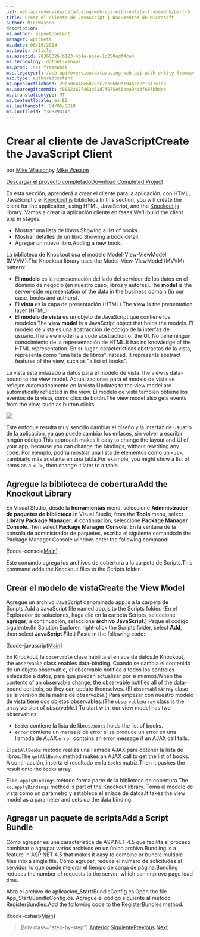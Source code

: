 ```yaml
---
uid: web-api/overview/data/using-web-api-with-entity-framework/part-6
title: Crear el cliente de JavaScript | Documentos de Microsoft
author: MikeWasson
description: ''
ms.author: aspnetcontent
manager: wpickett
ms.date: 06/16/2014
ms.topic: article
ms.assetid: 20360326-b123-4b1e-abae-1d350edf4ce4
ms.technology: dotnet-webapi
ms.prod: .net-framework
msc.legacyurl: /web-api/overview/data/using-web-api-with-entity-framework/part-6
msc.type: authoredcontent
ms.openlocfilehash: 29d50e448e6d282c7db06b9d1946ac221347e1ea
ms.sourcegitcommit: f8852267f463b62d7f975e56bea9aa3f68fbbdeb
ms.translationtype: MT
ms.contentlocale: es-ES
ms.lasthandoff: 04/06/2018
ms.locfileid: "30879314"
---
```

<a name="create-the-javascript-client"></a><span data-ttu-id="4d91e-102">Crear al cliente de JavaScript</span><span class="sxs-lookup"><span data-stu-id="4d91e-102">Create the JavaScript Client</span></span>
====================
<span data-ttu-id="4d91e-103">por [Mike Wasson](https://github.com/MikeWasson)</span><span class="sxs-lookup"><span data-stu-id="4d91e-103">by [Mike Wasson](https://github.com/MikeWasson)</span></span>

[<span data-ttu-id="4d91e-104">Descargar el proyecto completado</span><span class="sxs-lookup"><span data-stu-id="4d91e-104">Download Completed Project</span></span>](https://github.com/MikeWasson/BookService)

<span data-ttu-id="4d91e-105">En esta sección, aprenderá a crear el cliente para la aplicación, con HTML, JavaScript y el [Knockout.js](http://knockoutjs.com/) biblioteca.</span><span class="sxs-lookup"><span data-stu-id="4d91e-105">In this section, you will create the client for the application, using HTML, JavaScript, and the [Knockout.js](http://knockoutjs.com/) library.</span></span> <span data-ttu-id="4d91e-106">Vamos a crear la aplicación cliente en fases:</span><span class="sxs-lookup"><span data-stu-id="4d91e-106">We'll build the client app in stages:</span></span>

- <span data-ttu-id="4d91e-107">Mostrar una lista de libros.</span><span class="sxs-lookup"><span data-stu-id="4d91e-107">Showing a list of books.</span></span>
- <span data-ttu-id="4d91e-108">Mostrar detalles de un libro.</span><span class="sxs-lookup"><span data-stu-id="4d91e-108">Showing a book detail.</span></span>
- <span data-ttu-id="4d91e-109">Agregar un nuevo libro.</span><span class="sxs-lookup"><span data-stu-id="4d91e-109">Adding a new book.</span></span>

<span data-ttu-id="4d91e-110">La biblioteca de Knockout usa el modelo Model-View-ViewModel (MVVM):</span><span class="sxs-lookup"><span data-stu-id="4d91e-110">The Knockout library uses the Model-View-ViewModel (MVVM) pattern:</span></span>

- <span data-ttu-id="4d91e-111">El **modelo** es la representación del lado del servidor de los datos en el dominio de negocio (en nuestro caso, libros y autores).</span><span class="sxs-lookup"><span data-stu-id="4d91e-111">The **model** is the server-side representation of the data in the business domain (in our case, books and authors).</span></span>
- <span data-ttu-id="4d91e-112">El **vista** es la capa de presentación (HTML).</span><span class="sxs-lookup"><span data-stu-id="4d91e-112">The **view** is the presentation layer (HTML).</span></span>
- <span data-ttu-id="4d91e-113">El **modelo de vista** es un objeto de JavaScript que contiene los modelos.</span><span class="sxs-lookup"><span data-stu-id="4d91e-113">The **view model** is a JavaScript object that holds the models.</span></span> <span data-ttu-id="4d91e-114">El modelo de vista es una abstracción de código de la interfaz de usuario.</span><span class="sxs-lookup"><span data-stu-id="4d91e-114">The view model is a code abstraction of the UI.</span></span> <span data-ttu-id="4d91e-115">No tiene ningún conocimiento de la representación de HTML.</span><span class="sxs-lookup"><span data-stu-id="4d91e-115">It has no knowledge of the HTML representation.</span></span> <span data-ttu-id="4d91e-116">En su lugar, características abstractas de la vista, representa como &quot;una lista de libros&quot;.</span><span class="sxs-lookup"><span data-stu-id="4d91e-116">Instead, it represents abstract features of the view, such as &quot;a list of books&quot;.</span></span>

<span data-ttu-id="4d91e-117">La vista está enlazado a datos para el modelo de vista.</span><span class="sxs-lookup"><span data-stu-id="4d91e-117">The view is data-bound to the view model.</span></span> <span data-ttu-id="4d91e-118">Actualizaciones para el modelo de vista se reflejan automáticamente en la vista.</span><span class="sxs-lookup"><span data-stu-id="4d91e-118">Updates to the view model are automatically reflected in the view.</span></span> <span data-ttu-id="4d91e-119">El modelo de vista también obtiene los eventos de la vista, como clics de botón.</span><span class="sxs-lookup"><span data-stu-id="4d91e-119">The view model also gets events from the view, such as button clicks.</span></span>

![](part-6/_static/image1.png)

<span data-ttu-id="4d91e-120">Este enfoque resulta muy sencillo cambiar el diseño y la interfaz de usuario de la aplicación, ya que puede cambiar los enlaces, sin volver a escribir ningún código.</span><span class="sxs-lookup"><span data-stu-id="4d91e-120">This approach makes it easy to change the layout and UI of your app, because you can change the bindings, without rewriting any code.</span></span> <span data-ttu-id="4d91e-121">Por ejemplo, podría mostrar una lista de elementos como un `<ul>`, cambiarlo más adelante en una tabla.</span><span class="sxs-lookup"><span data-stu-id="4d91e-121">For example, you might show a list of items as a `<ul>`, then change it later to a table.</span></span>

## <a name="add-the-knockout-library"></a><span data-ttu-id="4d91e-122">Agregue la biblioteca de cobertura</span><span class="sxs-lookup"><span data-stu-id="4d91e-122">Add the Knockout Library</span></span>

<span data-ttu-id="4d91e-123">En Visual Studio, desde la **herramientas** menú, seleccione **Administrador de paquetes de biblioteca**.</span><span class="sxs-lookup"><span data-stu-id="4d91e-123">In Visual Studio, from the **Tools** menu, select **Library Package Manager**.</span></span> <span data-ttu-id="4d91e-124">A continuación, seleccione **Package Manager Console**.</span><span class="sxs-lookup"><span data-stu-id="4d91e-124">Then select **Package Manager Console**.</span></span> <span data-ttu-id="4d91e-125">En la ventana de la consola de administrador de paquetes, escriba el siguiente comando:</span><span class="sxs-lookup"><span data-stu-id="4d91e-125">In the Package Manager Console window, enter the following command:</span></span>

[!code-console[Main](part-6/samples/sample1.cmd)]

<span data-ttu-id="4d91e-126">Este comando agrega los archivos de cobertura a la carpeta de Scripts.</span><span class="sxs-lookup"><span data-stu-id="4d91e-126">This command adds the Knockout files to the Scripts folder.</span></span>

## <a name="create-the-view-model"></a><span data-ttu-id="4d91e-127">Crear el modelo de vista</span><span class="sxs-lookup"><span data-stu-id="4d91e-127">Create the View Model</span></span>

<span data-ttu-id="4d91e-128">Agregue un archivo JavaScript denominado app.js a la carpeta de Scripts.</span><span class="sxs-lookup"><span data-stu-id="4d91e-128">Add a JavaScript file named app.js to the Scripts folder.</span></span> <span data-ttu-id="4d91e-129">(En el Explorador de soluciones, haga clic en la carpeta Scripts, seleccione **agregar**, a continuación, seleccione **archivo JavaScript**.) Pegue el código siguiente:</span><span class="sxs-lookup"><span data-stu-id="4d91e-129">(In Solution Explorer, right-click the Scripts folder, select **Add**, then select **JavaScript File**.) Paste in the following code:</span></span>

[!code-javascript[Main](part-6/samples/sample2.js)]

<span data-ttu-id="4d91e-130">En Knockout, la `observable` clase habilita el enlace de datos.</span><span class="sxs-lookup"><span data-stu-id="4d91e-130">In Knockout, the `observable` class enables data-binding.</span></span> <span data-ttu-id="4d91e-131">Cuando se cambia el contenido de un objeto observable, el observable notifica a todos los controles enlazados a datos, para que puedan actualizar por sí mismos.</span><span class="sxs-lookup"><span data-stu-id="4d91e-131">When the contents of an observable change, the observable notifies all of the data-bound controls, so they can update themselves.</span></span> <span data-ttu-id="4d91e-132">(El `observableArray` clase es la versión de la matriz de *observable*.) Para empezar con nuestro modelo de vista tiene dos objetos observables:</span><span class="sxs-lookup"><span data-stu-id="4d91e-132">(The `observableArray` class is the array version of *observable*.) To start with, our view model has two observables:</span></span>

- <span data-ttu-id="4d91e-133">`books` contiene la lista de libros.</span><span class="sxs-lookup"><span data-stu-id="4d91e-133">`books` holds the list of books.</span></span>
- <span data-ttu-id="4d91e-134">`error` contiene un mensaje de error si se produce un error en una llamada de AJAX.</span><span class="sxs-lookup"><span data-stu-id="4d91e-134">`error` contains an error message if an AJAX call fails.</span></span>

<span data-ttu-id="4d91e-135">El `getAllBooks` método realiza una llamada AJAX para obtener la lista de libros.</span><span class="sxs-lookup"><span data-stu-id="4d91e-135">The `getAllBooks` method makes an AJAX call to get the list of books.</span></span> <span data-ttu-id="4d91e-136">A continuación, inserta el resultado en la `books` matriz.</span><span class="sxs-lookup"><span data-stu-id="4d91e-136">Then it pushes the result onto the `books` array.</span></span>

<span data-ttu-id="4d91e-137">El `ko.applyBindings` método forma parte de la biblioteca de cobertura.</span><span class="sxs-lookup"><span data-stu-id="4d91e-137">The `ko.applyBindings` method is part of the Knockout library.</span></span> <span data-ttu-id="4d91e-138">Toma el modelo de vista como un parámetro y establece el enlace de datos.</span><span class="sxs-lookup"><span data-stu-id="4d91e-138">It takes the view model as a parameter and sets up the data binding.</span></span>

## <a name="add-a-script-bundle"></a><span data-ttu-id="4d91e-139">Agregar un paquete de scripts</span><span class="sxs-lookup"><span data-stu-id="4d91e-139">Add a Script Bundle</span></span>

<span data-ttu-id="4d91e-140">Cómo agrupar es una característica de ASP.NET 4.5 que facilita el proceso combinar o agrupar varios archivos en un único archivo.</span><span class="sxs-lookup"><span data-stu-id="4d91e-140">Bundling is a feature in ASP.NET 4.5 that makes it easy to combine or bundle multiple files into a single file.</span></span> <span data-ttu-id="4d91e-141">Cómo agrupar, reduce el número de solicitudes al servidor, lo que puede mejorar el tiempo de carga de página.</span><span class="sxs-lookup"><span data-stu-id="4d91e-141">Bundling reduces the number of requests to the server, which can improve page load time.</span></span>

<span data-ttu-id="4d91e-142">Abra el archivo de aplicación\_Start/BundleConfig.cs.</span><span class="sxs-lookup"><span data-stu-id="4d91e-142">Open the file App\_Start/BundleConfig.cs.</span></span> <span data-ttu-id="4d91e-143">Agregue el código siguiente al método RegisterBundles.</span><span class="sxs-lookup"><span data-stu-id="4d91e-143">Add the following code to the RegisterBundles method.</span></span>

[!code-csharp[Main](part-6/samples/sample3.cs)]

> [!div class="step-by-step"]
> <span data-ttu-id="4d91e-144">[Anterior](part-5.md)
> [Siguiente](part-7.md)</span><span class="sxs-lookup"><span data-stu-id="4d91e-144">[Previous](part-5.md)
[Next](part-7.md)</span></span>

